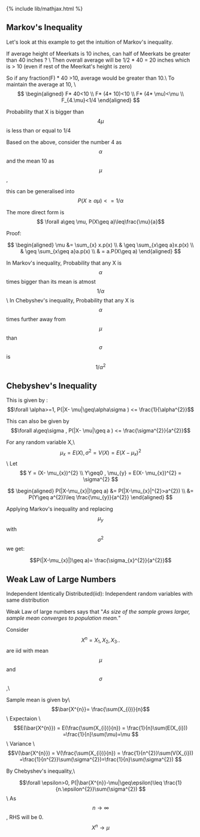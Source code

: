 {% include lib/mathjax.html %}
## Markov's Inequality
 
Let's look at this example to get the intuition of Markov's inequality.
 
If average height of Meerkats is 10 inches, can half of Meerkats be greater than 40 inches ? \\
Then overall average will be 1/2 * 40 = 20 inches which is > 10 (even if rest of the Meerkat's height is zero)

So if any fraction(F) * 40 >10, average would be greater than 10.\\
To maintain the average at 10, \\
$$ \begin{aligned}
F* 40<10 \\
F* (4* 10)<10 \\
F* (4* \mu)<\mu \\
F_{4.\mu}<1/4 
\end{aligned}
$$ 
															
Probability that X is bigger than $$4\mu$$ is less than or equal to 1/4 

Based on the above, consider the number 4 as $$\alpha$$ and the mean 10 as $$\mu$$, 

this can be generalised into    $$P(X\geq\alpha\mu)<= 1/\alpha$$ 

The more direct form is $$  \forall a\geq \mu,  P(X\geq a)\leq\frac{\mu}{a}$$

Proof: 

$$
\begin{aligned}
\mu &= \sum_{x} x.p(x) \\
& \geq \sum_{x\geq a}x.p(x)  \\
& \geq \sum_{x\geq a}a.p(x) \\
& = a.P(X\geq a) 
\end{aligned}
$$ 

In Markov's inequality, Probability that any X is $$\alpha$$ times bigger than its mean is atmost $$1/\alpha$$ \\
In Chebyshev's inequality, Probability that any X is $$\alpha$$ times further away from $$\mu$$ than $$\sigma$$ is $$1/\alpha^{2} $$ 

## Chebyshev's Inequality

This is given by :
$$\forall \alpha>=1,  P(|X- \mu|\geq\alpha\sigma ) <= \frac{1}{\alpha^{2}}$$

This can also be given by
$$\forall a\geq\sigma , P(|X- \mu|\geq a ) <= \frac{\sigma^{2}}{a^{2}}$$

For any random variable X,\\
$$ \mu_{x} = E(X)  ,  \sigma^{2}= V(X) = E(X- \mu_{x})^{2} $$ \\
Let $$ Y = (X- \mu_{x})^{2}  \\
Y\geq0 , \mu_{y} = E(X- \mu_{x})^{2} = \sigma^{2} $$

$$ \begin{aligned}
P(|X-\mu_{x}|)\geq a) &= P(|X-\mu_{x}|^{2}>a^{2}) \\
		      &= P(Y\geq a^{2})\leq \frac{\mu_{y}}{a^{2}} 
\end{aligned} $$

Applying Markov's inequality and replacing $$\mu_{y}$$ with $$\sigma^{2}$$  we get: 

$$P(|X-\mu_{x}|)\geq a)= \frac{\sigma_{x}^{2}}{a^{2}}$$

## Weak Law of Large Numbers 

Independent Identically Distributed(iid): Independent random variables with same distribution

Weak Law of large numbers says that "_As size of the sample grows larger, sample mean converges to population mean._"

Consider $$X^{n} = X_{1},X_{2},X_{3}..$$ are iid with mean $$\mu$$ and $$\sigma$$,\

Sample mean is given by\\
$$\bar{X^{n}}= \frac{\sum(X_{i})}{n}$$ \\
Expectaion \\
$$E(\bar{X^{n}}) = E(\frac{\sum(X_{i})}{n})  = \frac{1}{n}\sum(E(X_{i})) =\frac{1}{n}\sum(\mu)=\mu $$ \\
Variance \\
$$V(\bar{X^{n}}) = V(\frac{\sum(X_{i})}{n})  = \frac{1}{n^{2}}\sum(V(X_{i})) =\frac{1}{n^{2}}\sum(\sigma^{2})=\frac{1}{n}\sum(\sigma^{2}) $$ 

By Chebyshev's inequality,\

$$\forall \epsilon>0, P(|\bar{X^{n}}-\mu|\geq\epsilon)\leq \frac{1}{n.\epsilon^{2}}\sum(\sigma^{2}) $$\\
As $$n \to \infty $$, RHS will be 0.
$$X^{n}\to\mu $$

